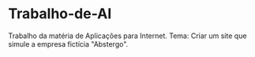 # Trabalho-de-AI
Trabalho da matéria de Aplicações para Internet. 
Tema: Criar um site que simule a empresa fictícia "Abstergo".
